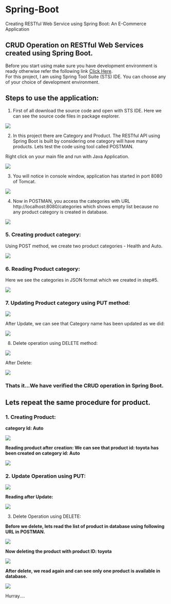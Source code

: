 # Spring-Boot
Creating RESTful Web Service using Spring Boot: An E-Commerce Application

## CRUD Operation on RESTful Web Services created using Spring Boot.

Before you start using make sure you have development environment is ready otherwise refer the following link [Click Here](https://github.com/dineshmadhup/Spring-Boot/wiki/Module-1:-Set-Up-a-Development-Environment). <br>
For this project, I am using Spring Tool Suite (STS) IDE. You can choose any of your choice of development environment. 


## Steps to use the application:

1. First of all download the source code and open with STS IDE. Here we can see the source code files in package explorer.

![](http://mybook.scholarsu.com/wp-content/uploads/2017/01/Spring-Boot-Product-API-1.png)

2. In this project there are Category and Product. The RESTful API using Spring Boot is built by considering one category will have many products. Lets test the code using tool called POSTMAN.

Right click on your main file and run with Java Application.

![](http://mybook.scholarsu.com/wp-content/uploads/2017/01/Spring-Boot-Product-API-2.png)

3. You will notice in console window, application has started in port 8080 of Tomcat.

![](http://mybook.scholarsu.com/wp-content/uploads/2017/01/Spring-Boot-Product-API-3.png)

4. Now in POSTMAN, you access the categories with URL http://localhost:8080/categories which shows empty list because no any product category is created in database.

![](http://mybook.scholarsu.com/wp-content/uploads/2017/01/Spring-Boot-Product-API-4.png)

### 5. Creating product category:

Using POST method, we create two product categories - Health and Auto.

![](http://mybook.scholarsu.com/wp-content/uploads/2017/01/Spring-Boot-Product-API-5.png)

### 6. Reading Product category:
Here we see the categories in JSON format which we created in step#5.

![](http://mybook.scholarsu.com/wp-content/uploads/2017/01/Spring-Boot-Product-API-6.png)

### 7. Updating Product category using PUT method:

![](http://mybook.scholarsu.com/wp-content/uploads/2017/01/Spring-Boot-Product-API-7.png)

After Update, we can see that Category name has been updated as we did:

![](http://mybook.scholarsu.com/wp-content/uploads/2017/01/Spring-Boot-Product-API-8.png)

8. Delete operation using DELETE method:

![](http://mybook.scholarsu.com/wp-content/uploads/2017/01/Spring-Boot-Product-API-9.png)

After Delete:

![](http://mybook.scholarsu.com/wp-content/uploads/2017/01/Spring-Boot-Product-API-10.png)

### Thats it...We have verified the CRUD operation in Spring Boot.

## Lets repeat the same procedure for product.

### 1. Creating Product:
**category Id: Auto**

![](http://mybook.scholarsu.com/wp-content/uploads/2017/01/Spring-Boot-Product-API-11.png)

**Reading product after creation: We can see that product id: toyota has been created on category id: Auto**

![](http://mybook.scholarsu.com/wp-content/uploads/2017/01/Spring-Boot-Product-API-12.png)

### 2. Update Operation using PUT:

![](http://mybook.scholarsu.com/wp-content/uploads/2017/01/Spring-Boot-Product-API-13.png)

**Reading after Update:**

![](http://mybook.scholarsu.com/wp-content/uploads/2017/01/Spring-Boot-Product-API-14.png)

3. Delete Operation using DELETE:

**Before we delete, lets read the list of product in database using following URL in POSTMAN.**

![](http://mybook.scholarsu.com/wp-content/uploads/2017/01/Spring-Boot-Product-API-15.png)

**Now deleting the product with product ID: toyota**

![](http://mybook.scholarsu.com/wp-content/uploads/2017/01/Spring-Boot-Product-API-16.png)

**After delete, we read again and can see only one product is available in database.**

![](http://mybook.scholarsu.com/wp-content/uploads/2017/01/Spring-Boot-Product-API-17.png)

Hurray....
